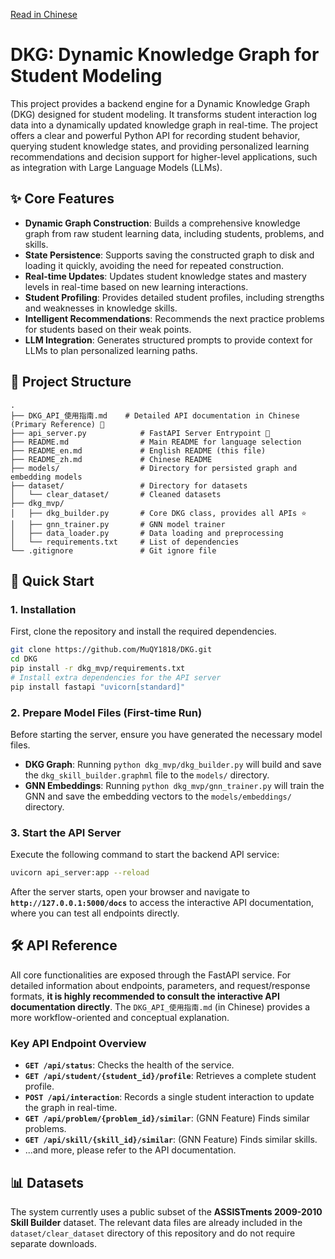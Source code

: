 [Read in Chinese](./README_zh.md)

# DKG: Dynamic Knowledge Graph for Student Modeling

This project provides a backend engine for a Dynamic Knowledge Graph (DKG) designed for student modeling. It transforms student interaction log data into a dynamically updated knowledge graph in real-time. The project offers a clear and powerful Python API for recording student behavior, querying student knowledge states, and providing personalized learning recommendations and decision support for higher-level applications, such as integration with Large Language Models (LLMs).

## ✨ Core Features

- **Dynamic Graph Construction**: Builds a comprehensive knowledge graph from raw student learning data, including students, problems, and skills.
- **State Persistence**: Supports saving the constructed graph to disk and loading it quickly, avoiding the need for repeated construction.
- **Real-time Updates**: Updates student knowledge states and mastery levels in real-time based on new learning interactions.
- **Student Profiling**: Provides detailed student profiles, including strengths and weaknesses in knowledge skills.
- **Intelligent Recommendations**: Recommends the next practice problems for students based on their weak points.
- **LLM Integration**: Generates structured prompts to provide context for LLMs to plan personalized learning paths.

## 📂 Project Structure

```
.
├── DKG_API_使用指南.md    # Detailed API documentation in Chinese (Primary Reference) 🌟
├── api_server.py            # FastAPI Server Entrypoint 🚀
├── README.md                # Main README for language selection
├── README_en.md             # English README (this file)
├── README_zh.md             # Chinese README
├── models/                  # Directory for persisted graph and embedding models
├── dataset/                 # Directory for datasets
│   └── clear_dataset/       # Cleaned datasets
├── dkg_mvp/
│   ├── dkg_builder.py       # Core DKG class, provides all APIs ⭐
│   ├── gnn_trainer.py       # GNN model trainer
│   ├── data_loader.py       # Data loading and preprocessing
│   └── requirements.txt     # List of dependencies
└── .gitignore               # Git ignore file
```

## 🚀 Quick Start

### 1. Installation

First, clone the repository and install the required dependencies.

```bash
git clone https://github.com/MuQY1818/DKG.git
cd DKG
pip install -r dkg_mvp/requirements.txt
# Install extra dependencies for the API server
pip install fastapi "uvicorn[standard]"
```

### 2. Prepare Model Files (First-time Run)

Before starting the server, ensure you have generated the necessary model files.
- **DKG Graph**: Running `python dkg_mvp/dkg_builder.py` will build and save the `dkg_skill_builder.graphml` file to the `models/` directory.
- **GNN Embeddings**: Running `python dkg_mvp/gnn_trainer.py` will train the GNN and save the embedding vectors to the `models/embeddings/` directory.

### 3. Start the API Server

Execute the following command to start the backend API service:

```bash
uvicorn api_server:app --reload
```

After the server starts, open your browser and navigate to **`http://127.0.0.1:5000/docs`** to access the interactive API documentation, where you can test all endpoints directly.

## 🛠️ API Reference

All core functionalities are exposed through the FastAPI service. For detailed information about endpoints, parameters, and request/response formats, **it is highly recommended to consult the interactive API documentation directly**. The `DKG_API_使用指南.md` (in Chinese) provides a more workflow-oriented and conceptual explanation.

### Key API Endpoint Overview

- **`GET /api/status`**: Checks the health of the service.
- **`GET /api/student/{student_id}/profile`**: Retrieves a complete student profile.
- **`POST /api/interaction`**: Records a single student interaction to update the graph in real-time.
- **`GET /api/problem/{problem_id}/similar`**: (GNN Feature) Finds similar problems.
- **`GET /api/skill/{skill_id}/similar`**: (GNN Feature) Finds similar skills.
- ...and more, please refer to the API documentation.

## 📊 Datasets

The system currently uses a public subset of the **ASSISTments 2009-2010 Skill Builder** dataset. The relevant data files are already included in the `dataset/clear_dataset` directory of this repository and do not require separate downloads. 